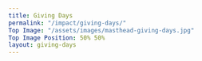 ```yaml
---
title: Giving Days
permalink: "/impact/giving-days/"
Top Image: "/assets/images/masthead-giving-days.jpg"
Top Image Position: 50% 50%
layout: giving-days
---
```

